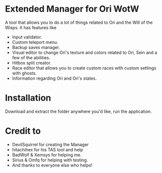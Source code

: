 # Extended Manager for Ori WotW

A tool that allows you to do a lot of things related to Ori and the Will of the Wisps. It has features like
- Input validator.
- Custom teleport menu.
- Backup saves manager.
- Visual editor to change Ori's texture and colors related to Ori, Sein and a few of the abilities.
- Hitbox split creator.
- Race editor that allows you to create custom races with custom settings with ghosts.
- Information regarding Ori and Ori's states.

# Installation
Download and extract the folder anywhere you'd like, run the application.

# Credit to 
- DevilSquirrel for creating the Manager
- hitachihex for his TAS tool and help
- BadWolf & Xemsys for helping me.
- Sirius & Omfq for helping with testing.
- And thanks to everyone else who helps!
